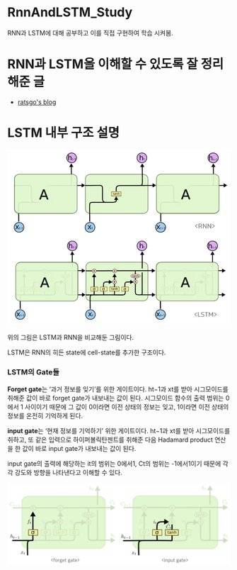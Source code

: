 # RnnAndLSTM_Study
RNN과 LSTM에 대해 공부하고 이를 직접 구현하여 학습 시켜봄.

# RNN과 LSTM을 이해할 수 있도록 잘 정리해준 글

* [ratsgo's blog](https://ratsgo.github.io/natural%20language%20processing/2017/03/09/rnnlstm/)

# LSTM 내부 구조 설명

![LSTM과 RNN 비교](https://github.com/Se-Hun/RnnAndLSTM_Study/blob/master/img/RNNandLSTM_basic_image.png)

위의 그림은 LSTM과 RNN을 비교해둔 그림이다.

LSTM은 RNN의 히든 state에 cell-state를 추가한 구조이다.

### LSTM의 Gate들

**Forget gate**는 ‘과거 정보를 잊기’를 위한 게이트이다. ht−1과 xt를 받아 시그모이드를 취해준 값이 바로 forget gate가 내보내는 값이 된다. 시그모이드 함수의 출력 범위는 0에서 1 사이이기 때문에 그 값이 0이라면 이전 상태의 정보는 잊고, 1이라면 이전 상태의 정보를 온전히 기억하게 된다.

**input gate**는 ‘현재 정보를 기억하기’ 위한 게이트이다. ht−1과 xt를 받아 시그모이드를 취하고, 또 같은 입력으로 하이퍼볼릭탄젠트를 취해준 다음 Hadamard product 연산을 한 값이 바로 input gate가 내보내는 값이 된다.

input gate의 출력에 해당하는 it의 범위는 0에서1, Ct의 범위는 -1에서1이기 때문에 각각 강도와 방향을 나타낸다고 이해할 수 있다.

![LSTM의 Gate들](https://github.com/Se-Hun/RnnAndLSTM_Study/blob/master/img/LSTM_gates.png)

